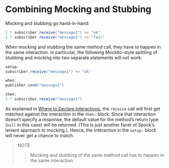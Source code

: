 # Combining Mocking and Stubbing

Mocking and stubbing go hand-in-hand:

```groovy
1 * subscriber.receive("message1") >> "ok"
1 * subscriber.receive("message2") >> "fail"
```

When mocking and stubbing the same method call, they have to happen in the same interaction. In particular, the following Mockito-style splitting of stubbing and mocking into two separate statements will not work:

```groovy
setup:
subscriber.receive("message1") >> "ok"

when:
publisher.send("message1")

then:
1 * subscriber.receive("message1")
```

As explained in [Where to Declare Interactions](./Where-to-DeclareInteractions.md), the `receive` call will first get matched against the interaction in the `then:` block. Since that interaction doesn’t specify a response, the default value for the method’s return type (`null` in this case) will be returned. (This is just another facet of Spock’s lenient approach to mocking.). Hence, the interaction in the `setup:` block will never get a chance to match.

> NOTE
>> Mocking and stubbing of the same method call has to happen in the same interaction.
